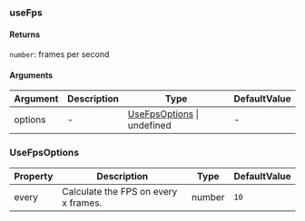 ### useFps

#### Returns
`number`: frames per second

#### Arguments
|Argument|Description|Type|DefaultValue|
|---|---|---|---|
|options|-|[UseFpsOptions](#UseFpsOptions) \| undefined |-|

### UseFpsOptions

|Property|Description|Type|DefaultValue|
|---|---|---|---|
|every|Calculate the FPS on every x frames.|number |`10`|